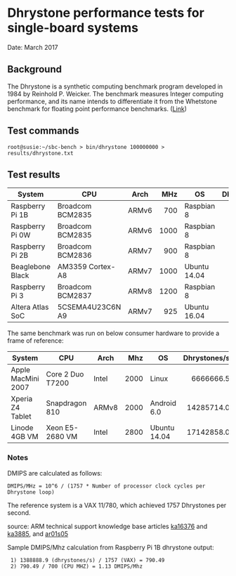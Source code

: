 # Dhrystone performance tests for single-board systems

Date: March 2017

## Background

The Dhrystone is a synthetic computing benchmark program developed in 1984 by Reinhold P. Weicker. The benchmark measures Integer computing performance, and its name intends to differentiate it from the Whetstone benchmark for floating point performance benchmarks. (<a href="http://www.netlib.org/benchmark/">Link</a>)

## Test commands

```
root@susie:~/sbc-bench > bin/dhrystone 100000000 > results/dhrystone.txt
```

## Test results

| System             | CPU              | Arch  | MHz  | OS            | Dhrystones/s | DMIPS/Mhz |
| -------------------|------------------|-------|-----:|---------------|-------------:|-----:|
| Raspberry Pi 1B    | Broadcom BCM2835 | ARMv6 |  700 | Raspbian 8    |    1388888.9 | 1.13 |
| Raspberry Pi 0W    | Broadcom BCM2835 | ARMv6 | 1000 | Raspbian 8    |    2083333.4 | 1.19 |
| Raspberry Pi 2B    | Broadcom BCM2836 | ARMv7 |  900 | Raspbian 8    |    2173913.0 | 1.37 |
| Beaglebone Black   | AM3359 Cortex-A8 | ARMv7 | 1000 | Ubuntu 14.04  |    3030303.0 | 1.72 |
| Raspberry Pi 3     | Broadcom BCM2837 | ARMv8 | 1200 | Raspbian 8    |    4347826.0 | 2.06 |
| Altera Atlas SoC   | 5CSEMA4U23C6N A9 | ARMv7 |  925 | Ubuntu 16.04  |    3703703.8 | 2.28 |


The same benchmark was run on below consumer hardware to provide a frame of reference:

| System             | CPU              | Arch  |  Mhz | OS            | Dhrystones/s | DMIPS/Mhz |
| -------------------|------------------|-------|-----:|---------------|-------------:|-----:|
| Apple MacMini 2007 | Core 2 Duo T7200 | Intel | 2000 | Linux         |    6666666.5 | 1.90 |
| Xperia Z4 Tablet   | Snapdragon 810   | ARMv8 | 2000 | Android 6.0   |   14285714.0 | 4.06 |
| Linode 4GB VM      | Xeon E5-2680 VM  | Intel | 2800 | Ubuntu 14.04  |   17142858.0 | 3.48 |

### Notes

DMIPS are calculated as follows:
```
DMIPS/MHz = 10^6 / (1757 * Number of processor clock cycles per Dhrystone loop)
```
The reference system is a VAX 11/780, which achieved 1757 Dhrystones per second.

source: ARM technical support knowledge base articles <a href="http://infocenter.arm.com/help/index.jsp?topic=/com.arm.doc.faqs/ka16376.html">ka16376</a> and <a href="http://infocenter.arm.com/help/index.jsp?topic=/com.arm.doc.faqs/ka3885.html">ka3885</a>, and <a href="http://infocenter.arm.com/help/index.jsp?topic=/com.arm.doc.dai0273a/ar01s05.html">ar01s05</a>

Sample DMIPS/Mhz calculation from Raspberry Pi 1B dhrystone output:
```
 1) 1388888.9 (dhrystones/s) / 1757 (VAX) = 790.49
 2) 790.49 / 700 (CPU MHZ) = 1.13 DMIPS/Mhz
```

